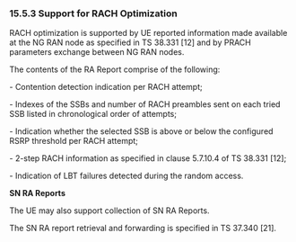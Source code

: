 ### 15.5.3 Support for RACH Optimization

RACH optimization is supported by UE reported information made available
at the NG RAN node as specified in TS 38.331 \[12\] and by PRACH
parameters exchange between NG RAN nodes.

The contents of the RA Report comprise of the following:

\- Contention detection indication per RACH attempt;

\- Indexes of the SSBs and number of RACH preambles sent on each tried
SSB listed in chronological order of attempts;

\- Indication whether the selected SSB is above or below the configured
RSRP threshold per RACH attempt;

\- 2-step RACH information as specified in clause 5.7.10.4 of TS 38.331
\[12\];

\- Indication of LBT failures detected during the random access.

**SN RA Reports**

The UE may also support collection of SN RA Reports.

The SN RA report retrieval and forwarding is specified in TS 37.340
\[21\].